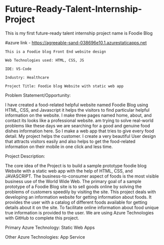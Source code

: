 # Future-Ready-Talent-Internship-Project
This is my first future-ready talent internship project name is Foodie Blog

#azure link - https://agreeable-sand-038696e10.1.azurestaticapps.net


	This is a Foodie blog Front End website design
  
	Web Technologies used: HTML, CSS, JS
  
	IDE: VS-Code
  
	Industry: Healthcare

	Project Title: Foodie blog Website with static web app
  
Problem Statement/Opportunity:  

I have created a food-related helpful website named Foodie Blog using HTML, CSS, and Javascript it helps the visitors to find particular helpful information on the website. I make three pages named home, about, and contact its looks like a professional website. am trying to solve real-world problems like these days we are searching for a good and genuine food dishes information here. So I make a web app that tries to give every food detail. My project helps the customer. I create a very beautiful User design that attracts visitors easily and also helps to get the food-related information on their mobile in one click and less time.

Project Description: 

The core idea of the Project is to build a sample prototype foodie blog Website with a static web app with the help of HTML, CSS, and JAVASCRIPT. The business-to-consumer aspect of foods is the most visible business use of the World Wide Web. The primary goal of a sample prototype of a Foodie Blog site is to sell goods online by solving the problems of customers speedily by visiting the site. This project deals with developing an information website for getting information about foods. It provides the user with a catalog of different foods available for getting details about it on the site. To facilitate online information about food unique true information is provided to the user. We are using Azure Technologies with GitHub to complete this project.

Primary Azure Technology:  Static Web Apps

Other Azure Technologies: App Service

